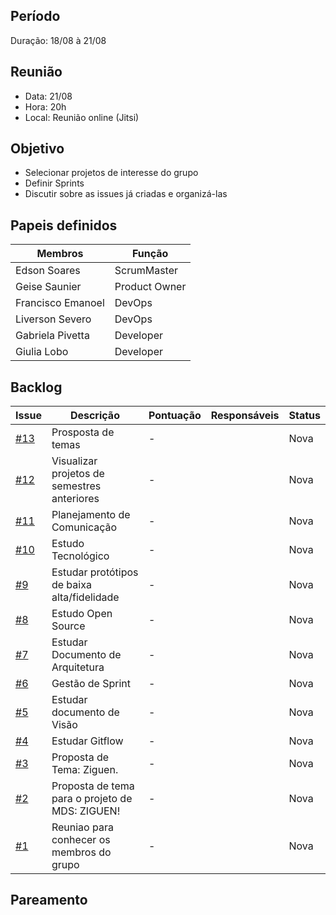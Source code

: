## Período
Duração: 18/08 à 21/08


## Reunião
* Data: 21/08
* Hora: 20h
* Local: Reunião online (Jitsi)


## Objetivo
* Selecionar projetos de interesse do grupo
* Definir Sprints
* Discutir sobre as issues já criadas e organizá-las


## Papeis definidos
| Membros  |  Função  |
| ------------------- | ------------------- |
|  Edson Soares |  ScrumMaster |
|  Geise Saunier |  Product Owner |
|  Francisco Emanoel |  DevOps |
|  Liverson Severo |  DevOps |
|  Gabriela Pivetta |  Developer |
|  Giulia Lobo |  Developer |


## Backlog
| Issue | Descrição | Pontuação | Responsáveis | Status |
| ------------------- | ------------------- | ------------------- | ------------------- | ------------------- |
|  [#13](https://github.com/fga-eps-mds/2020-1--Grupo-1/issues/13) |  Prosposta de temas |  - |   |  Nova |
|  [#12](https://github.com/fga-eps-mds/2020-1--Grupo-1/issues/12) |  Visualizar projetos de semestres anteriores |  - |   |  Nova |
|  [#11](https://github.com/fga-eps-mds/2020-1--Grupo-1/issues/11) |  Planejamento de Comunicação |  - |   |  Nova |
|  [#10](https://github.com/fga-eps-mds/2020-1--Grupo-1/issues/10) |  Estudo Tecnológico |  - |   |  Nova |
|  [#9](https://github.com/fga-eps-mds/2020-1--Grupo-1/issues/9) |  Estudar protótipos de baixa alta/fidelidade |  - |   |  Nova |
|  [#8](https://github.com/fga-eps-mds/2020-1--Grupo-1/issues/8) |  Estudo Open Source |  - |   |  Nova |
|  [#7](https://github.com/fga-eps-mds/2020-1--Grupo-1/issues/7) |  Estudar Documento de Arquitetura |  - |   |  Nova |
|  [#6](https://github.com/fga-eps-mds/2020-1--Grupo-1/issues/6) |  Gestão de Sprint |  - |   |  Nova |
|  [#5](https://github.com/fga-eps-mds/2020-1--Grupo-1/issues/5) |  Estudar documento de Visão |  - |   |  Nova |
|  [#4](https://github.com/fga-eps-mds/2020-1--Grupo-1/issues/4) |  Estudar Gitflow |  - |   |  Nova |
|  [#3](https://github.com/fga-eps-mds/2020-1--Grupo-1/issues/3) |  Proposta de Tema: Ziguen. |  - |   |  Nova |
|  [#2](https://github.com/fga-eps-mds/2020-1--Grupo-1/issues/2) |  Proposta de tema para o projeto de MDS: ZIGUEN! |  - |   |  Nova |
|  [#1](https://github.com/fga-eps-mds/2020-1--Grupo-1/issues/1) |  Reuniao para conhecer os membros do grupo |  - |   |  Nova |


## Pareamento
